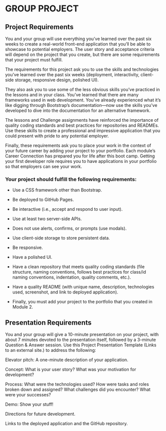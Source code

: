 # GROUP PROJECT

## Project Requirements
You and your group will use everything you’ve learned over the past six weeks to create a real-world front-end application that you’ll be able to showcase to potential employers. The user story and acceptance criteria will depend on the project that you create, but there are some requirements that your project must fulfill.

The requirements for this project ask you to use the skills and technologies you’ve learned over the past six weeks (deployment, interactivity, client-side storage, responsive design, polished UI).

They also ask you to use some of the less obvious skills you’ve practiced in the lessons and in your class. You’ve learned that there are many frameworks used in web development. You’ve already experienced what it’s like digging through Bootstrap’s documentation—now use the skills you’ve developed to dive into the documentation for an alternative framework.

The lessons and Challenge assignments have reinforced the importance of quality coding standards and best practices for repositories and READMEs. Use these skills to create a professional and impressive application that you could present with pride to any potential employer.

Finally, these requirements ask you to place your work in the context of your future career by adding your project to your portfolio. Each module’s Career Connection has prepared you for life after this boot camp. Getting your first developer role requires you to have applications in your portfolio so that employers can see your work.

### Your project should fulfill the following requirements:

* Use a CSS framework other than Bootstrap.

* Be deployed to GitHub Pages.

* Be interactive (i.e., accept and respond to user input).

* Use at least two server-side APIs.

* Does not use alerts, confirms, or prompts (use modals).

* Use client-side storage to store persistent data.

* Be responsive.

* Have a polished UI.

* Have a clean repository that meets quality coding standards (file structure, naming conventions, follows best practices for class/id naming conventions, indentation, quality comments, etc.).

* Have a quality README (with unique name, description, technologies used, screenshot, and link to deployed application).

* Finally, you must add your project to the portfolio that you created in Module 2.

## Presentation Requirements

You and your group will give a 10-minute presentation on your project, with about 7 minutes devoted to the presentation itself, followed by a 3-minute Question & Answer session. Use this Project Presentation Template (Links to an external site.) to address the following:

Elevator pitch: A one-minute description of your application.

Concept: What is your user story? What was your motivation for development?

Process: What were the technologies used? How were tasks and roles broken down and assigned? What challenges did you encounter? What were your successes?

Demo: Show your stuff!

Directions for future development.

Links to the deployed application and the GitHub repository.
